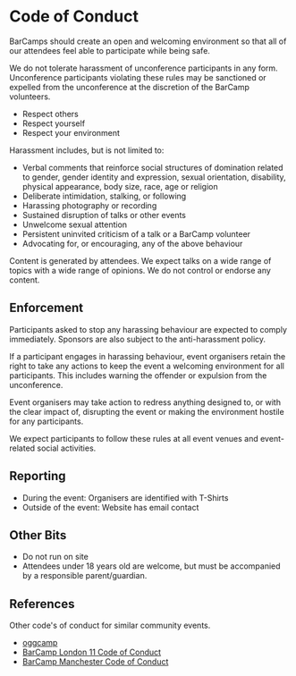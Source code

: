 Code of Conduct
===============

BarCamps should create an open and welcoming environment so that all of our attendees feel able to participate while being safe.

We do not tolerate harassment of unconference participants in any form.
Unconference participants violating these rules may be sanctioned or expelled from the unconference at the discretion of the BarCamp volunteers.

* Respect others
* Respect yourself
* Respect your environment

Harassment includes, but is not limited to:
* Verbal comments that reinforce social structures of domination related to gender, gender identity and expression, sexual orientation, disability, physical appearance, body size, race, age or religion
* Deliberate intimidation, stalking, or following
* Harassing photography or recording
* Sustained disruption of talks or other events
* Unwelcome sexual attention
* Persistent uninvited criticism of a talk or a BarCamp volunteer
* Advocating for, or encouraging, any of the above behaviour

Content is generated by attendees. We expect talks on a wide range of topics with a wide range of opinions. We do not control or endorse any content.


Enforcement
-----------

Participants asked to stop any harassing behaviour are expected to comply immediately. Sponsors are also subject to the anti-harassment policy.

If a participant engages in harassing behaviour, event organisers retain the right to take any actions to keep the event a welcoming environment for all participants. This includes warning the offender or expulsion from the unconference.

Event organisers may take action to redress anything designed to, or with the clear impact of, disrupting the event or making the environment hostile for any participants.

We expect participants to follow these rules at all event venues and event-related social activities.


Reporting
---------

* During the event: Organisers are identified with T-Shirts
* Outside of the event: Website has email contact


Other Bits
----------

* Do not run on site
* Attendees under 18 years old are welcome, but must be accompanied by a responsible parent/guardian.


References
----------

Other code's of conduct for similar community events.

* [oggcamp](https://oggcamp.org/code-of-conduct/)
* [BarCamp London 11 Code of Conduct](https://eleven.barcamplondon.org/conduct)
* [BarCamp Manchester Code of Conduct](https://www.barcampmanchester.co.uk/code-of-conduct.html)